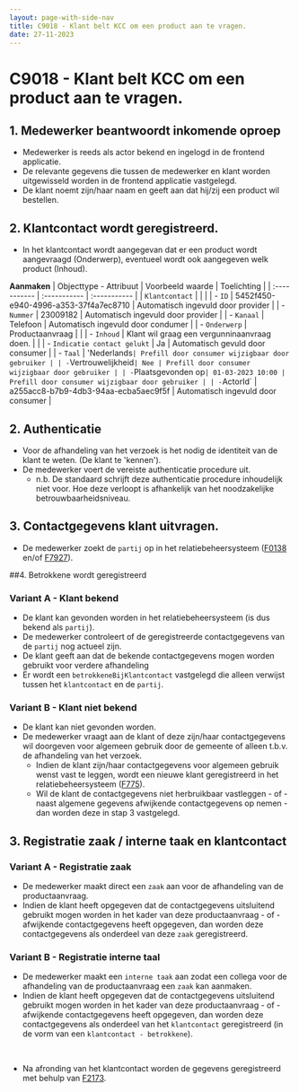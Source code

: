 ```yaml
---
layout: page-with-side-nav
title: C9018 - Klant belt KCC om een product aan te vragen.
date: 27-11-2023
---
```


# C9018 - Klant belt KCC om een product aan te vragen.

## 1. Medewerker beantwoordt inkomende oproep

- Medewerker is reeds als actor bekend en ingelogd in de frontend applicatie.
- De relevante gegevens die tussen de medewerker en klant worden uitgewisseld worden in de frontend applicatie vastgelegd.
- De klant noemt zijn/haar naam en geeft aan dat hij/zij een product wil bestellen.

## 2. Klantcontact wordt geregistreerd.
- In het klantcontact wordt aangegevan dat er een product wordt aangevraagd (Onderwerp), eventueel wordt ook aangegeven welk product (Inhoud).

**Aanmaken**
| Objecttype - Attribuut | Voorbeeld waarde | Toelichting |
| :----------- | :----------- | :----------- |
| `Klantcontact` | | |
| - `ID` | 5452f450-e940-4996-a353-37f4a7ec8710 | Automatisch ingevuld door provider |
| - `Nummer` | 23009182 | Automatisch ingevuld door provider |
| - `Kanaal` | Telefoon | Automatisch ingevuld door condumer | 
| - `Onderwerp` | Productaanvraag | |
| - `Inhoud` | Klant wil graag een vergunninaanvraag doen. | |
| - `Indicatie contact gelukt` | Ja | Automatisch gevuld door consumer |
| - `Taal` | 'Nederlands` | Prefill door consumer wijzigbaar door gebruiker |
| - `Vertrouwelijkheid` | Nee | Prefill door consumer wijzigbaar door gebruiker |
| - `Plaatsgevonden op` | 01-03-2023 10:00 | Prefill door consumer wijzigbaar door gebruiker |
| - `ActorId` | a255acc8-b7b9-4db3-94aa-ecba5aec9f5f | Automatisch ingevuld door consumer |

## 2. Authenticatie

- Voor de afhandeling van het verzoek is het nodig de identiteit van de klant te weten. (De klant te 'kennen').
- De medewerker voert de vereiste authenticatie procedure uit.
  - n.b. De standaard schrijft deze authenticatie procedure inhoudelijk niet voor. Hoe deze verloopt is afhankelijk van het noodzakelijke betrouwbaarheidsniveau.

## 3. Contactgegevens klant uitvragen. 

- De medewerker zoekt de `partij` op in het relatiebeheersysteem ([F0138](./0138.md) en/of [F7927](./7927.md)).

##4. Betrokkene wordt geregistreerd 

### Variant A - Klant bekend
- De klant kan gevonden worden in het relatiebeheersysteem (is dus bekend als `partij`).
- De medewerker controleert of de geregistreerde contactgegevens van de `partij` nog actueel zijn.
- De klant geeft aan dat de bekende contactgegevens mogen worden gebruikt voor verdere afhandeling
- Er wordt een `betrokkeneBijKlantcontact` vastgelegd die alleen verwijst tussen het `klantcontact` en de `partij`.
  

### Variant B - Klant niet bekend
- De klant kan niet gevonden worden.
- De medewerker vraagt aan de klant of deze zijn/haar contactgegevens wil doorgeven voor algemeen gebruik door de gemeente of alleen t.b.v. de afhandeling van het verzoek.
  - Indien de klant zijn/haar contactgegevens voor algemeen gebruik wenst vast te leggen, wordt een nieuwe klant geregistreerd in het relatiebeheersysteem ([F775](./7554.md)).
  - Wil de klant de contactgegevens niet herbruikbaar vastleggen - of - naast algemene gegevens afwijkende contactgegevens op nemen - dan worden deze in stap 3 vastgelegd.
  
## 3. Registratie zaak / interne taak en klantcontact

### Variant A - Registratie zaak
- De medewerker maakt direct een `zaak` aan voor de afhandeling van de productaanvraag.
- Indien de klant heeft opgegeven dat de contactgegevens uitsluitend gebruikt mogen worden in het kader van deze productaanvraag - of - afwijkende contactgegevens heeft opgegeven, dan worden deze contactgegevens als onderdeel van deze `zaak` geregistreerd.

### Variant B - Registratie interne taal
- De medewerker maakt een `interne taak` aan zodat een collega voor de afhandeling van de productaanvraag een `zaak` kan aanmaken.
- Indien de klant heeft opgegeven dat de contactgegevens uitsluitend gebruikt mogen worden in het kader van deze productaanvraag - of - afwijkende contactgegevens heeft opgegeven, dan worden deze contactgegevens als onderdeel van het `klantcontact` geregistreerd (in de vorm van een `klantcontact - betrokkene`).

<br>

- Na afronding van het klantcontact worden de gegevens geregistreerd met behulp van [F2173](./2173.md).

